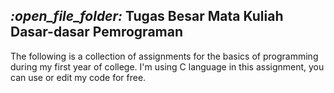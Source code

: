 <h2><i>:open_file_folder:</i> Tugas Besar Mata Kuliah Dasar-dasar Pemrograman</h2>

The following is a collection of assignments for the basics of programming during my first year of college.
I'm using C language in this assignment, you can use or edit my code for free.
